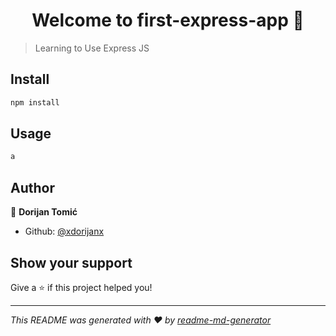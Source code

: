 <h1 align="center">Welcome to first-express-app 👋</h1>
<p>
</p>

> Learning to Use Express JS

## Install

```sh
npm install
```

## Usage

```sh
a
```

## Author

👤 **Dorijan Tomić**

* Github: [@xdorijanx](https://github.com/xdorijanx)

## Show your support

Give a ⭐️ if this project helped you!

***
_This README was generated with ❤️ by [readme-md-generator](https://github.com/kefranabg/readme-md-generator)_